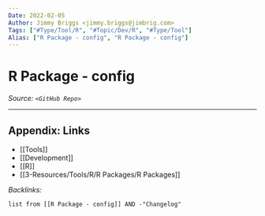 ```yaml
---
Date: 2022-02-05
Author: Jimmy Briggs <jimmy.briggs@jimbrig.com>
Tags: ["#Type/Tool/R", "#Topic/Dev/R", "#Type/Tool"]
Alias: ["R Package - config", "R Package - config"]
---
```


# R Package - config

*Source: `<GitHub Repo>`*

***

## Appendix: Links

- [[Tools]]
- [[Development]]
- [[R]]
- [[3-Resources/Tools/R/R Packages/R Packages]]


*Backlinks:*

```dataview
list from [[R Package - config]] AND -"Changelog"
```
